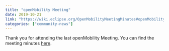 ```yaml
---
title: "openMobility Meeting"
date: 2019-10-21
link: "https://wiki.eclipse.org/OpenMobilityMeetingMinutes#openMobility_Meeting_.28Oct.2C_21_2019.29"
categories: ["community-news"]
---
```

Thank you for attending the last openMobility Meeting. You can find the meeting minutes [here](https://wiki.eclipse.org/OpenMobilityMeetingMinutes#openMobility_Meeting_.28Oct.2C_21_2019.29).



